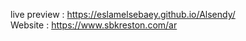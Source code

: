 live preview : https://eslamelsebaey.github.io/Alsendy/                                                                                                
Website : https://www.sbkreston.com/ar
